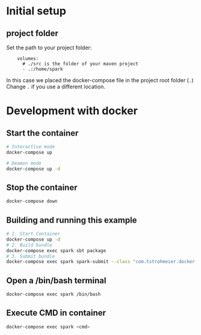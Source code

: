 # Initial setup

## project folder
Set the path to your project folder:

```
    volumes:
      # ./src is the folder of your maven project
      - .:/home/spark
```

In this case we placed the docker-compose file in the project root folder (`.`) 
Change `.` if you use a different location.


# Development with docker

## Start the container

``` bash
# Interactive mode
docker-compose up 

# Deamon mode
docker-compose up -d 
```

## Stop the container

``` bash
docker-compose down
```


## Building and running this example

``` bash
# 1. Start Container
docker-compose up -d 
# 2. Build bundle
docker-compose exec spark sbt package
# 3. Submit bundle
docker-compose exec spark spark-submit --class "com.tstrohmeier.docker.examples.spark.sbt.SparkSbtExample" --master local[4] target/scala-2.12/spark-sbt-example_2.12-1.0.jar

```


## Open a /bin/bash terminal

``` bash
docker-compose exec spark /bin/bash
```

## Execute CMD in container

``` bash
docker-compose exec spark <cmd>
```


